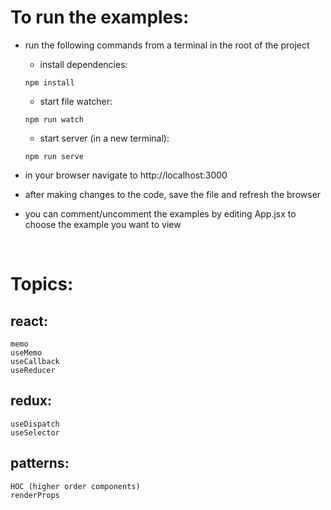 # To run the examples:

- run the following commands from a terminal in the root of the project

    - install dependencies:
    ```
    npm install
    ```

    - start file watcher:
    ```
    npm run watch
    ```

    - start server (in a new terminal):
    ```
    npm run serve
    ```
- in your browser navigate to http://localhost:3000
- after making changes to the code, save the file and refresh the browser
- you can comment/uncomment the examples by editing App.jsx to choose the example you want to view

<br/>

# Topics:

## react:
    memo
    useMemo
    useCallback
    useReducer

## redux:
    useDispatch
    useSelector

## patterns:
    HOC (higher order components)
    renderProps